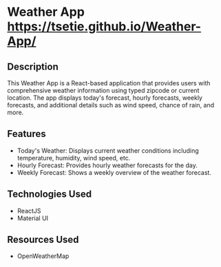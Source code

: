 # Weather App https://tsetie.github.io/Weather-App/

## Description

This Weather App is a React-based application that provides users with comprehensive weather information using typed zipcode or current location. The app displays today's forecast, hourly forecasts, weekly forecasts, and additional details such as wind speed, chance of rain, and more.

## Features

- Today's Weather: Displays current weather conditions including temperature, humidity, wind speed, etc.
- Hourly Forecast: Provides hourly weather forecasts for the day.
- Weekly Forecast: Shows a weekly overview of the weather forecast.

## Technologies Used

- ReactJS
- Material UI

## Resources Used

- OpenWeatherMap
